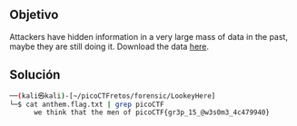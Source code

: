 ## Objetivo
Attackers have hidden information in a very large mass of data in the past, maybe they are still doing it. Download the data [here](https://artifacts.picoctf.net/c/124/anthem.flag.txt).

## Solución
```bash
──(kali㉿kali)-[~/picoCTFretos/forensic/LookeyHere]
└─$ cat anthem.flag.txt | grep picoCTF
      we think that the men of picoCTF{gr3p_15_@w3s0m3_4c479940}

```

